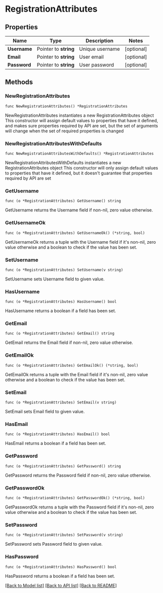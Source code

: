 # RegistrationAttributes

## Properties

Name | Type | Description | Notes
------------ | ------------- | ------------- | -------------
**Username** | Pointer to **string** | Unique username | [optional] 
**Email** | Pointer to **string** | User email | [optional] 
**Password** | Pointer to **string** | User password | [optional] 

## Methods

### NewRegistrationAttributes

`func NewRegistrationAttributes() *RegistrationAttributes`

NewRegistrationAttributes instantiates a new RegistrationAttributes object
This constructor will assign default values to properties that have it defined,
and makes sure properties required by API are set, but the set of arguments
will change when the set of required properties is changed

### NewRegistrationAttributesWithDefaults

`func NewRegistrationAttributesWithDefaults() *RegistrationAttributes`

NewRegistrationAttributesWithDefaults instantiates a new RegistrationAttributes object
This constructor will only assign default values to properties that have it defined,
but it doesn't guarantee that properties required by API are set

### GetUsername

`func (o *RegistrationAttributes) GetUsername() string`

GetUsername returns the Username field if non-nil, zero value otherwise.

### GetUsernameOk

`func (o *RegistrationAttributes) GetUsernameOk() (*string, bool)`

GetUsernameOk returns a tuple with the Username field if it's non-nil, zero value otherwise
and a boolean to check if the value has been set.

### SetUsername

`func (o *RegistrationAttributes) SetUsername(v string)`

SetUsername sets Username field to given value.

### HasUsername

`func (o *RegistrationAttributes) HasUsername() bool`

HasUsername returns a boolean if a field has been set.

### GetEmail

`func (o *RegistrationAttributes) GetEmail() string`

GetEmail returns the Email field if non-nil, zero value otherwise.

### GetEmailOk

`func (o *RegistrationAttributes) GetEmailOk() (*string, bool)`

GetEmailOk returns a tuple with the Email field if it's non-nil, zero value otherwise
and a boolean to check if the value has been set.

### SetEmail

`func (o *RegistrationAttributes) SetEmail(v string)`

SetEmail sets Email field to given value.

### HasEmail

`func (o *RegistrationAttributes) HasEmail() bool`

HasEmail returns a boolean if a field has been set.

### GetPassword

`func (o *RegistrationAttributes) GetPassword() string`

GetPassword returns the Password field if non-nil, zero value otherwise.

### GetPasswordOk

`func (o *RegistrationAttributes) GetPasswordOk() (*string, bool)`

GetPasswordOk returns a tuple with the Password field if it's non-nil, zero value otherwise
and a boolean to check if the value has been set.

### SetPassword

`func (o *RegistrationAttributes) SetPassword(v string)`

SetPassword sets Password field to given value.

### HasPassword

`func (o *RegistrationAttributes) HasPassword() bool`

HasPassword returns a boolean if a field has been set.


[[Back to Model list]](../README.md#documentation-for-models) [[Back to API list]](../README.md#documentation-for-api-endpoints) [[Back to README]](../README.md)



